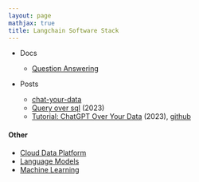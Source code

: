 ```yaml
---
layout: page
mathjax: true
title: Langchain Software Stack
---
```

* Docs
  * [Question Answering](https://python.langchain.com/docs/use_cases/question_answering/)

* Posts
  * [chat-your-data](https://github.com/hwchase17/chat-your-data/blob/master/blogpost.md)
  * [Query over sql](https://python.langchain.com/docs/use_cases/tabular/sqlite) (2023)
  * [Tutorial: ChatGPT Over Your Data](https://blog.langchain.dev/tutorial-chatgpt-over-your-data/) (2023), [github](https://github.com/hwchase17/chat-your-data?ref=blog.langchain.dev)


#### Other
* [Cloud Data Platform](/cloud_data_platform)
* [Language Models](/language_models)
* [Machine Learning](/machine_learning)


